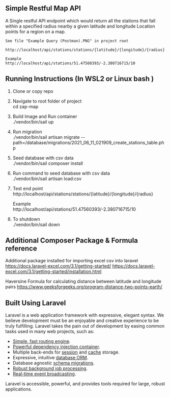 ## Simple Restful Map API

A Single restful API endpoint which would return all the stations that fall within a specified radius nearby a given latitude and longitude Location points for a region on a map.

    See file "Example Query (Postman).PNG" in project root

    http://localhost/api/stations/stations/{latitude}/{longitude}/{radius}

    Example
    http://localhost/api/stations/51.47560393/-2.380716715/10

## Running Instructions (In WSL2 or Linux bash )

1. Clone or copy repo

2. Navigate to root folder of project<br>
   cd zap-map

3. Build Image and Run container<br>
   ./vendor/bin/sail up

4. Run migration<br>
   ./vendor/bin/sail artisan migrate --path=/database/migrations/2021_06_11_021909_create_stations_table.php

5. Seed database with csv data<br>
   ./vendor/bin/sail composer install

6. Run command to seed database with csv data<br>
   ./vendor/bin/sail artisan load:csv

7. Test end point<br>
   http://localhost/api/stations/stations/{latitude}/{longitude}/{radius}

    Example<br>
    http://localhost/api/stations/51.47560393/-2.380716715/10

8. To shutdown<br>
   ./vendor/bin/sail down

## Additional Composer Package & Formula reference

Additional package installed for importing excel csv into laravel
https://docs.laravel-excel.com/3.1/getting-started/
https://docs.laravel-excel.com/3.1/getting-started/installation.html

Haversine Formula for calculating distance between latitude and longitude pairs
https://www.geeksforgeeks.org/program-distance-two-points-earth/

## Built Using Laravel

Laravel is a web application framework with expressive, elegant syntax. We believe development must be an enjoyable and creative experience to be truly fulfilling. Laravel takes the pain out of development by easing common tasks used in many web projects, such as:

-   [Simple, fast routing engine](https://laravel.com/docs/routing).
-   [Powerful dependency injection container](https://laravel.com/docs/container).
-   Multiple back-ends for [session](https://laravel.com/docs/session) and [cache](https://laravel.com/docs/cache) storage.
-   Expressive, intuitive [database ORM](https://laravel.com/docs/eloquent).
-   Database agnostic [schema migrations](https://laravel.com/docs/migrations).
-   [Robust background job processing](https://laravel.com/docs/queues).
-   [Real-time event broadcasting](https://laravel.com/docs/broadcasting).

Laravel is accessible, powerful, and provides tools required for large, robust applications.
